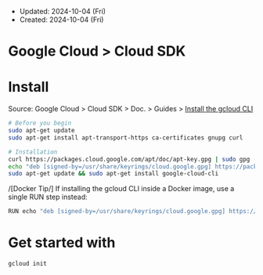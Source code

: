 * Updated: 2024-10-04 (Fri)
* Created: 2024-10-04 (Fri)

# Google Cloud > Cloud SDK

# Install
Source: Google Cloud > Cloud SDK > Doc. > Guides > [Install the gcloud CLI](https://cloud.google.com/sdk/docs/install#deb)

```bash
# Before you begin
sudo apt-get update
sudo apt-get install apt-transport-https ca-certificates gnupg curl

# Installation
curl https://packages.cloud.google.com/apt/doc/apt-key.gpg | sudo gpg --dearmor -o /usr/share/keyrings/cloud.google.gpg
echo "deb [signed-by=/usr/share/keyrings/cloud.google.gpg] https://packages.cloud.google.com/apt cloud-sdk main" | sudo tee -a /etc/apt/sources.list.d/google-cloud-sdk.list
sudo apt-get update && sudo apt-get install google-cloud-cli
```
/[Docker Tip/] If installing the gcloud CLI inside a Docker image, use a single RUN step instead:
```bash
RUN echo "deb [signed-by=/usr/share/keyrings/cloud.google.gpg] https://packages.cloud.google.com/apt cloud-sdk main" | tee -a /etc/apt/sources.list.d/google-cloud-sdk.list && curl https://packages.cloud.google.com/apt/doc/apt-key.gpg | sudo gpg --dearmor -o /usr/share/keyrings/cloud.google.gpg && apt-get update -y && apt-get install google-cloud-cli -y
```

# Get started with
```bash
gcloud init
```


